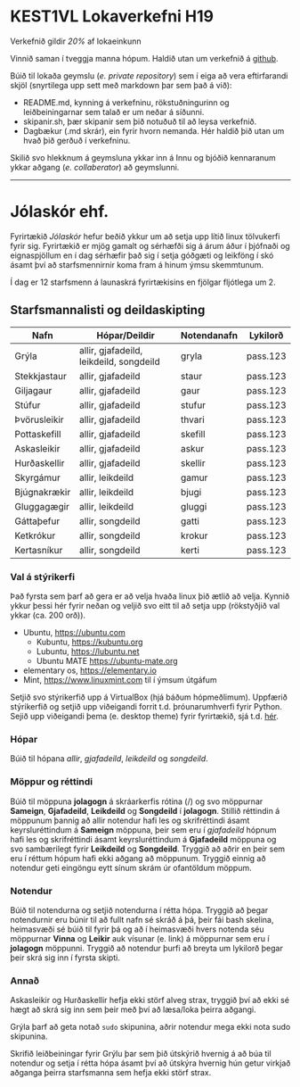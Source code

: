# KEST1VL Lokaverkefni H19
Verkefnið gildir *20%* af lokaeinkunn

Vinnið saman í tveggja manna hópum. Haldið utan um verkefnið á [github](https://github.com).

Búið til lokaða geymslu (*e. private repository*) sem í eiga að vera eftirfarandi skjöl (snyrtilega upp sett með markdown þar sem það á við):
-   README.md, kynning á verkefninu, rökstuðningurinn og leiðbeiningarnar sem talað er um neðar á síðunni.
-   skipanir.sh, þær skipanir sem þið notuðuð til að leysa verkefnið.
-   Dagbækur (.md skrár), ein fyrir hvorn nemanda. Hér haldið þið utan um hvað þið gerðuð í verkefninu.

Skilið svo hlekknum á geymsluna ykkar inn á Innu og bjóðið kennaranum ykkar aðgang (*e. collaberator*) að geymslunni.

---
# Jólaskór ehf.
Fyrirtækið *Jólaskór* hefur beðið ykkur um að setja upp lítið linux tölvukerfi fyrir sig. Fyrirtækið er mjög gamalt og sérhæfði sig á árum áður í þjófnaði og eignaspjöllum en í dag sérhæfir það sig í setja góðgæti og leikföng í skó ásamt því að starfsmennirnir koma fram á hinum ýmsu skemmtunum.

Í dag er 12 starfsmenn á launaskrá fyrirtækisins en fjölgar fljótlega um 2.

## Starfsmannalisti og deildaskipting
Nafn | Hópar/Deildir | Notendanafn | Lykilorð
--- | --- | --- | --- 
Grýla | allir, gjafadeild, leikdeild, songdeild | gryla | pass.123
Stekkjastaur | allir, gjafadeild | staur | pass.123
Giljagaur | allir, gjafadeild | gaur | pass.123
Stúfur | allir, gjafadeild | stufur | pass.123
Þvörusleikir | allir, gjafadeild | thvari | pass.123
Pottaskefill | allir, gjafadeild | skefill | pass.123
Askasleikir | allir, gjafadeild | askur | pass.123
Hurðaskellir | allir, gjafadeild | skellir | pass.123
Skyrgámur | allir, leikdeild | gamur | pass.123
Bjúgnakrækir | allir, leikdeild | bjugi | pass.123
Gluggagægir | allir, leikdeild | gluggi | pass.123
Gáttaþefur | allir, songdeild | gatti | pass.123
Ketkrókur | allir, songdeild | krokur | pass.123
Kertasníkur | allir, songdeild | kerti | pass.123

### Val á stýrikerfi
Það fyrsta sem þarf að gera er að velja hvaða linux þið ætlið að velja. Kynnið ykkur þessi hér fyrir neðan og veljið svo eitt til að setja upp (rökstyðjið val ykkar (ca. 200 orð)).
- Ubuntu, https://ubuntu.com
  - Kubuntu, https://kubuntu.org
  - Lubuntu, https://lubuntu.net
  - Ubuntu MATE https://ubuntu-mate.org
- elementary os, https://elementary.io
- Mint, https://www.linuxmint.com til í ýmsum útgáfum

Setjið svo stýrikerfið upp á VirtualBox (hjá báðum hópmeðlimum). Uppfærið stýrikerfið og setjið upp viðeigandi forrit t.d. þróunarumhverfi fyrir Python. Sejið upp viðeigandi þema (e. desktop theme) fyrir fyrirtækið, sjá t.d. [hér](https://itsfoss.com/christmas-linux-wallpaper/).

### Hópar
Búið til hópana *allir*, *gjafadeild*, *leikdeild* og *songdeild*.

### Möppur og réttindi
Búið til möppuna **jolagogn** á skráarkerfis rótina (/) og svo möppurnar **Sameign**, **Gjafadeild**, **Leikdeild** og **Songdeild** í **jolagogn**. Stillið réttindin á möppunum þannig að allir notendur hafi les og skrifréttindi ásamt keyrsluréttindum á **Sameign** möppuna, þeir sem eru í *gjafadeild* hópnum hafi les og skrifréttindi ásamt keyrsluréttindum á **Gjafadeild** möppuna og svo sambærilegt fyrir **Leikdeild** og **Songdeild**. Tryggið að aðrir en þeir sem eru í réttum hópum hafi ekki aðgang að möppunum. Tryggið einnig að notendur geti eingöngu eytt sínum skrám úr ofantöldum möppum.

### Notendur
Búið til notendurna og setjið notendurna í rétta hópa. Tryggið að þegar notendurnir eru búnir til að fullt nafn sé skráð á þá, þeir fái bash skelina, heimasvæði sé búið til fyrir þá og að í heimasvæði hvers notenda séu möppurnar **Vinna** og **Leikir** auk vísunar (e. link) á möppurnar sem eru í **jolagogn** möppunni. Tryggið að notendur þurfi að breyta um lykilorð þegar þeir skrá sig inn í fyrsta skipti.

### Annað
Askasleikir og Hurðaskellir hefja ekki störf alveg strax, tryggið því að ekki sé hægt að skrá sig inn sem þeir með því að læsa/loka þeirra aðgangi.

Grýla þarf að geta notað `sudo` skipunina, aðrir notendur mega ekki nota sudo skipunina.

Skrifið leiðbeiningar fyrir Grýlu þar sem þið útskýrið hvernig á að búa til notendur og setja í rétta hópa ásamt því að útskýra hvernig hún getur virkjað aðganga þeirra starfsmanna sem hefja ekki störf strax.
